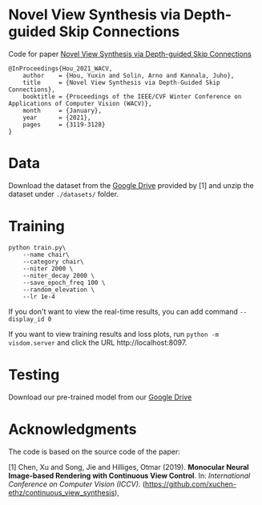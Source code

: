 # Novel View Synthesis via Depth-guided Skip Connections
Code for paper [Novel View Synthesis via Depth-guided Skip Connections](https://openaccess.thecvf.com/content/WACV2021/html/Hou_Novel_View_Synthesis_via_Depth-Guided_Skip_Connections_WACV_2021_paper.html)
```
@InProceedings{Hou_2021_WACV,
    author    = {Hou, Yuxin and Solin, Arno and Kannala, Juho},
    title     = {Novel View Synthesis via Depth-Guided Skip Connections},
    booktitle = {Proceedings of the IEEE/CVF Winter Conference on Applications of Computer Vision (WACV)},
    month     = {January},
    year      = {2021},
    pages     = {3119-3128}
}
```

# Data
Download the dataset from the [Google Drive](https://drive.google.com/drive/folders/1YbgU-JOXYsGi7yTrYb1F3niXj6nZp4Li) provided by [1] and 
unzip the dataset under `./datasets/` folder.

# Training
```
python train.py\
    --name chair\
    --category chair\
    --niter 2000 \
    --niter_decay 2000 \
    --save_epoch_freq 100 \
    --random_elevation \
    --lr 1e-4
```
If you don't want to view the real-time results, you can add command `--display_id 0`

If you want to view training results and loss plots, run `python -m visdom.server` and click the URL http://localhost:8097. 

# Testing
Download our pre-trained model from our [Google Drive](https://drive.google.com/file/d/1xRTCSfNb40oRT6QMfchOIlh9QFIpkUmc/view?usp=sharing)


# Acknowledgments
The code is based on the source code of the paper:

[1] Chen, Xu and Song, Jie and Hilliges, Otmar (2019). **Monocular Neural Image-based Rendering with Continuous View Control**. In: *International Conference on Computer Vision (ICCV)*. (https://github.com/xuchen-ethz/continuous_view_synthesis), 
